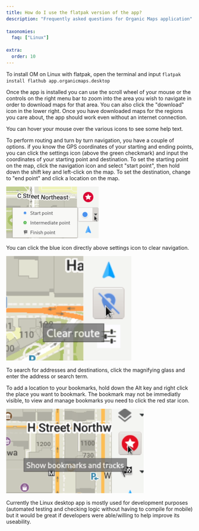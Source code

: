 ```yaml
---
title: How do I use the flatpak version of the app?
description: "Frequently asked questions for Organic Maps application"

taxonomies:
  faq: ["Linux"]

extra:
  order: 10
---
```


To install OM on Linux with flatpak, open the terminal and input `flatpak install flathub app.organicmaps.desktop`

Once the app is installed you can use the scroll wheel of your mouse or the controls on the right menu bar to zoom into the area you wish to navigate in order to download maps for that area. You can also click the "download" icon in the lower right. Once you have downloaded maps for the regions you care about, the app should work even without an internet connection. 

You can hover your mouse over the various icons to see some help text. 

To perform routing and turn by turn navigation, you have a couple of options. if you know the GPS coordinates of your starting and ending points, you can click the settings icon (above the green checkmark) and input the coordinates of your starting point and destination. To set the starting point on the map, click the navigation icon and select "start point", then hold down the shift key and left-click on the map. To set the destination, change to "end point" and click a location on the map.

![Setting start point and end point](nav_points.png)

You can click the blue icon directly above settings icon to clear navigation. 

![clear navigation](clear_route.png)

To search for addresses and destinations, click the magnifying glass and enter the address or search term.

To add a location to your bookmarks, hold down the Alt key and right click the place you want to bookmark. The bookmark may not be immediatly visible, to view and manage bookmarks you need to click the red star icon. 

![viewing bookmarks](view_bookmarks.png)

Currently the Linux desktop app is mostly used for development purposes (automated testing and checking logic without having to compile for mobile) but it would be great if developers were able/willing to help improve its useability.
